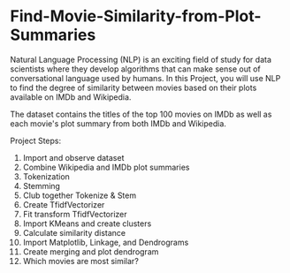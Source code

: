 # Find-Movie-Similarity-from-Plot-Summaries
Natural Language Processing (NLP) is an exciting field of study for data scientists where they develop algorithms that can make sense out of conversational language used by humans. In this Project, you will use NLP to find the degree of similarity between movies based on their plots available on IMDb and Wikipedia.

The dataset contains the titles of the top 100 movies on IMDb as well as each movie's plot summary from both IMDb and Wikipedia.

Project Steps:
1. Import and observe dataset
2. Combine Wikipedia and IMDb plot summaries
3. Tokenization
4. Stemming
5. Club together Tokenize & Stem
6. Create TfidfVectorizer
7. Fit transform TfidfVectorizer
8. Import KMeans and create clusters
9. Calculate similarity distance
10. Import Matplotlib, Linkage, and Dendrograms
11. Create merging and plot dendrogram
12. Which movies are most similar?
